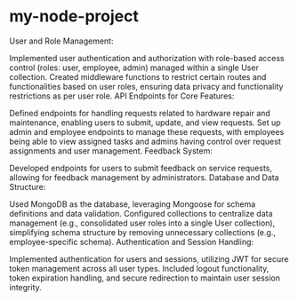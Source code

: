 # my-node-project  
User and Role Management:

Implemented user authentication and authorization with role-based access control (roles: user, employee, admin) managed within a single User collection.
Created middleware functions to restrict certain routes and functionalities based on user roles, ensuring data privacy and functionality restrictions as per user role.
API Endpoints for Core Features:

Defined endpoints for handling requests related to hardware repair and maintenance, enabling users to submit, update, and view requests.
Set up admin and employee endpoints to manage these requests, with employees being able to view assigned tasks and admins having control over request assignments and user management.
Feedback System:

Developed endpoints for users to submit feedback on service requests, allowing for feedback management by administrators.
Database and Data Structure:

Used MongoDB as the database, leveraging Mongoose for schema definitions and data validation.
Configured collections to centralize data management (e.g., consolidated user roles into a single User collection), simplifying schema structure by removing unnecessary collections (e.g., employee-specific schema).
Authentication and Session Handling:

Implemented authentication for users and sessions, utilizing JWT for secure token management across all user types.
Included logout functionality, token expiration handling, and secure redirection to maintain user session integrity.

